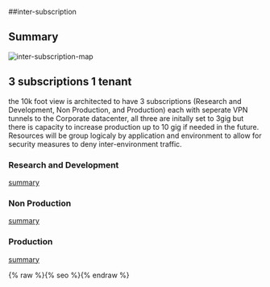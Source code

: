  ##inter-subscription


## Summary

![inter-subscription-map](https://stdsoinventory0001.blob.core.windows.net/mdwikiimages/inter-subscription-map.png)
## 3 subscriptions 1 tenant
the 10k foot view is architected to have 3 subscriptions (Research and Development, Non Production, and Production) each with seperate VPN tunnels to the Corporate datacenter, all three are initally set to 3gig but there is capacity to increase production up to 10 gig if needed in the future. Resources will be group logicaly by application and environment to allow for security measures to deny inter-environment traffic. 

### Research and Development
[summary](rnd1.md)
### Non Production
[summary](nonprod1.md)
### Production
[summary](prod1.md)

 {% raw %}{% seo %}{% endraw %}